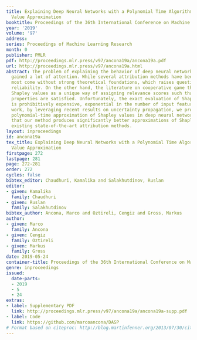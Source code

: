 ```yaml
---
title: Explaining Deep Neural Networks with a Polynomial Time Algorithm for Shapley
  Value Approximation
booktitle: Proceedings of the 36th International Conference on Machine Learning
year: '2019'
volume: '97'
address: 
series: Proceedings of Machine Learning Research
month: 0
publisher: PMLR
pdf: http://proceedings.mlr.press/v97/ancona19a/ancona19a.pdf
url: http://proceedings.mlr.press/v97/ancona19a.html
abstract: The problem of explaining the behavior of deep neural networks has recently
  gained a lot of attention. While several attribution methods have been proposed,
  most come without strong theoretical foundations, which raises questions about their
  reliability. On the other hand, the literature on cooperative game theory suggests
  Shapley values as a unique way of assigning relevance scores such that certain desirable
  properties are satisfied. Unfortunately, the exact evaluation of Shapley values
  is prohibitively expensive, exponential in the number of input features. In this
  work, by leveraging recent results on uncertainty propagation, we propose a novel,
  polynomial-time approximation of Shapley values in deep neural networks. We show
  that our method produces significantly better approximations of Shapley values than
  existing state-of-the-art attribution methods.
layout: inproceedings
id: ancona19a
tex_title: Explaining Deep Neural Networks with a Polynomial Time Algorithm for Shapley
  Value Approximation
firstpage: 272
lastpage: 281
page: 272-281
order: 272
cycles: false
bibtex_editor: Chaudhuri, Kamalika and Salakhutdinov, Ruslan
editor:
- given: Kamalika
  family: Chaudhuri
- given: Ruslan
  family: Salakhutdinov
bibtex_author: Ancona, Marco and Oztireli, Cengiz and Gross, Markus
author:
- given: Marco
  family: Ancona
- given: Cengiz
  family: Oztireli
- given: Markus
  family: Gross
date: 2019-05-24
container-title: Proceedings of the 36th International Conference on Machine Learning
genre: inproceedings
issued:
  date-parts:
  - 2019
  - 5
  - 24
extras:
- label: Supplementary PDF
  link: http://proceedings.mlr.press/v97/ancona19a/ancona19a-supp.pdf
- label: Code
  link: https://github.com/marcoancona/DASP
# Format based on citeproc: http://blog.martinfenner.org/2013/07/30/citeproc-yaml-for-bibliographies/
---
```


